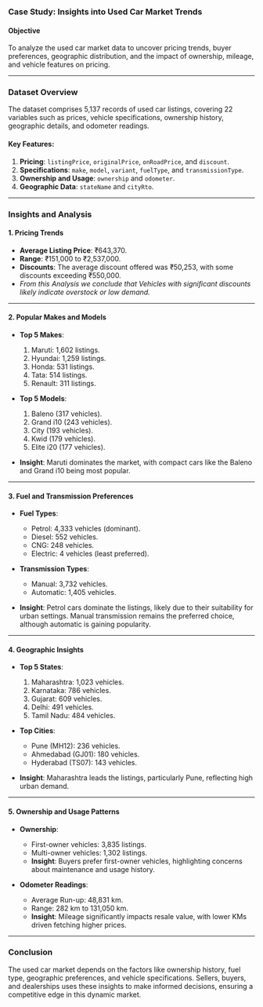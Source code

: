 ### Case Study: **Insights into Used Car Market Trends**

#### **Objective**
To analyze the used car market data to uncover pricing trends, buyer preferences, geographic distribution, and the impact of ownership, mileage, and vehicle features on pricing.

---

### **Dataset Overview**
The dataset comprises 5,137 records of used car listings, covering 22 variables such as prices, vehicle specifications, ownership history, geographic details, and odometer readings.

#### Key Features:
1. **Pricing**: `listingPrice`, `originalPrice`, `onRoadPrice`, and `discount`.
2. **Specifications**: `make`, `model`, `variant`, `fuelType`, and `transmissionType`.
3. **Ownership and Usage**: `ownership` and `odometer`.
4. **Geographic Data**: `stateName` and `cityRto`.

---

### **Insights and Analysis**

#### **1. Pricing Trends**
- **Average Listing Price**: ₹643,370.
- **Range**: ₹151,000 to ₹2,537,000.
- **Discounts**: The average discount offered was ₹50,253, with some discounts exceeding ₹550,000.
- *From this Analysis we conclude that Vehicles with significant discounts likely indicate overstock or low demand.*

---

#### **2. Popular Makes and Models**
- **Top 5 Makes**:  
  1. Maruti: 1,602 listings.  
  2. Hyundai: 1,259 listings.  
  3. Honda: 531 listings.  
  4. Tata: 514 listings.  
  5. Renault: 311 listings.

- **Top 5 Models**:  
  1. Baleno (317 vehicles).  
  2. Grand i10 (243 vehicles).  
  3. City (193 vehicles).  
  4. Kwid (179 vehicles).  
  5. Elite i20 (177 vehicles).

- **Insight**: Maruti dominates the market, with compact cars like the Baleno and Grand i10 being most popular.

---

#### **3. Fuel and Transmission Preferences**
- **Fuel Types**:  
  - Petrol: 4,333 vehicles (dominant).  
  - Diesel: 552 vehicles.  
  - CNG: 248 vehicles.  
  - Electric: 4 vehicles (least preferred).  

- **Transmission Types**:  
  - Manual: 3,732 vehicles.  
  - Automatic: 1,405 vehicles.  

- **Insight**: Petrol cars dominate the listings, likely due to their suitability for urban settings. Manual transmission remains the preferred choice, although automatic is gaining popularity.

---

#### **4. Geographic Insights**
- **Top 5 States**:
  1. Maharashtra: 1,023 vehicles.  
  2. Karnataka: 786 vehicles.  
  3. Gujarat: 609 vehicles.  
  4. Delhi: 491 vehicles.  
  5. Tamil Nadu: 484 vehicles.

- **Top Cities**:
  - Pune (MH12): 236 vehicles.  
  - Ahmedabad (GJ01): 180 vehicles.  
  - Hyderabad (TS07): 143 vehicles.  

- **Insight**: Maharashtra leads the listings, particularly Pune, reflecting high urban demand.

---

#### **5. Ownership and Usage Patterns**
- **Ownership**:
  - First-owner vehicles: 3,835 listings.  
  - Multi-owner vehicles: 1,302 listings.  
  - **Insight**: Buyers prefer first-owner vehicles, highlighting concerns about maintenance and usage history.

- **Odometer Readings**:
  - Average Run-up: 48,831 km.  
  - Range: 282 km to 131,050 km.  
  - **Insight**: Mileage significantly impacts resale value, with lower KMs driven fetching higher prices.

---

### **Conclusion**
The used car market depends on the factors like ownership history, fuel type, geographic preferences, and vehicle specifications. Sellers, buyers, and dealerships uses these insights to make informed decisions, ensuring a competitive edge in this dynamic market.
